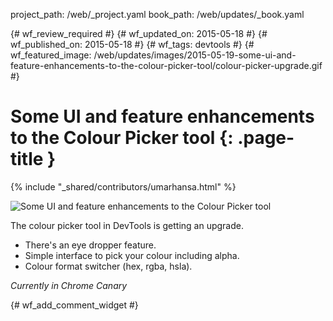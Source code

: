 project_path: /web/_project.yaml
book_path: /web/updates/_book.yaml

{# wf_review_required #}
{# wf_updated_on: 2015-05-18 #}
{# wf_published_on: 2015-05-18 #}
{# wf_tags: devtools #}
{# wf_featured_image: /web/updates/images/2015-05-19-some-ui-and-feature-enhancements-to-the-colour-picker-tool/colour-picker-upgrade.gif #}

# Some UI and feature enhancements to the Colour Picker tool {: .page-title }

{% include "_shared/contributors/umarhansa.html" %}


<img src="/web/updates/images/2015-05-19-some-ui-and-feature-enhancements-to-the-colour-picker-tool/colour-picker-upgrade.gif" alt="Some UI and feature enhancements to the Colour Picker tool">
<p>The colour picker tool in DevTools is getting an upgrade.</p>
<ul>
<li>There's an eye dropper feature.</li>
<li>Simple interface to pick your colour including alpha.</li>
<li>Colour format switcher (hex, rgba, hsla).</li>
</ul>
<p>
<em>Currently in Chrome Canary</em>
</p>


{# wf_add_comment_widget #}
